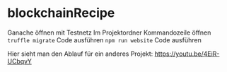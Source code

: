 # blockchainRecipe
Ganache öffnen mit Testnetz 
Im Projektordner Kommandozeile öffnen
```truffle migrate``` Code ausführen
```npm run website``` Code ausführen

Hier sieht man den Ablauf für ein anderes Projekt:
https://youtu.be/4EiR-UCbqvY
